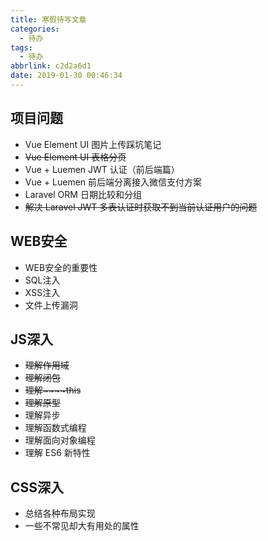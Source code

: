 ```yaml
---
title: 寒假待写文章
categories:
  - 待办
tags:
  - 待办
abbrlink: c2d2a6d1
date: 2019-01-30 00:46:34
---
```


## 项目问题

- Vue Element UI 图片上传踩坑笔记
- ~~Vue Element UI 表格分页~~
- Vue + Luemen JWT 认证（前后端篇）
- Vue + Luemen 前后端分离接入微信支付方案
- Laravel ORM 日期比较和分组
- ~~解决 Laravel JWT 多表认证时获取不到当前认证用户的问题~~

## WEB安全

- WEB安全的重要性
- SQL注入
- XSS注入
- 文件上传漏洞

## JS深入

- ~~理解作用域~~
- ~~理解闭包~~
- ~~理解~~~~this~~
- ~~理解原型~~
- 理解异步
- 理解函数式编程
- 理解面向对象编程
- 理解 ES6 新特性

## CSS深入

- 总结各种布局实现
- 一些不常见却大有用处的属性

